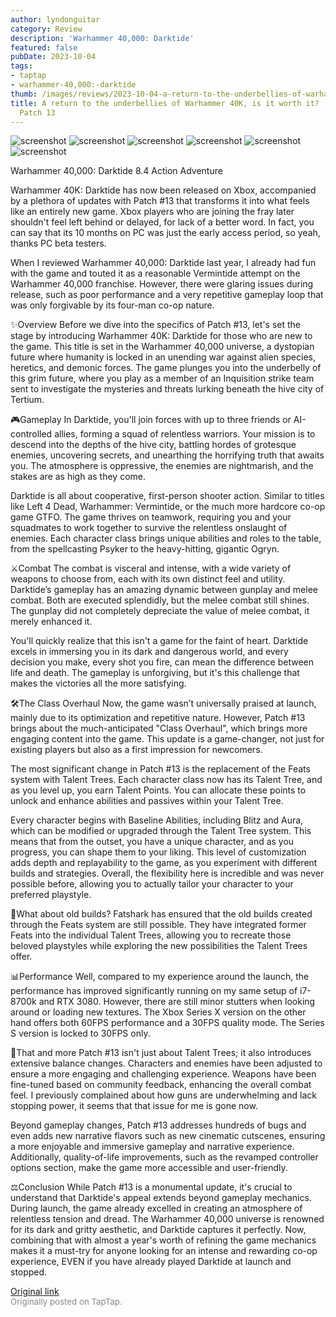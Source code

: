 ```yaml
---
author: lyndonguitar
category: Review
description: 'Warhammer 40,000: Darktide'
featured: false
pubDate: 2023-10-04
tags:
- taptap
- warhammer-40,000:-darktide
thumb: /images/reviews/2023-10-04-a-return-to-the-underbellies-of-warhammer-40k-is-it-worth-it--review---darktide-patch-13-0.avif
title: A return to the underbellies of Warhammer 40K, is it worth it? | Review - Darktide
  Patch 13
---
```


<div class="gallery">
  <img src="/images/reviews/2023-10-04-a-return-to-the-underbellies-of-warhammer-40k-is-it-worth-it--review---darktide-patch-13-0.avif" alt="screenshot" />
  <img src="/images/reviews/2023-10-04-a-return-to-the-underbellies-of-warhammer-40k-is-it-worth-it--review---darktide-patch-13-1.avif" alt="screenshot" />
  <img src="/images/reviews/2023-10-04-a-return-to-the-underbellies-of-warhammer-40k-is-it-worth-it--review---darktide-patch-13-2.avif" alt="screenshot" />
  <img src="/images/reviews/2023-10-04-a-return-to-the-underbellies-of-warhammer-40k-is-it-worth-it--review---darktide-patch-13-3.avif" alt="screenshot" />
  <img src="/images/reviews/2023-10-04-a-return-to-the-underbellies-of-warhammer-40k-is-it-worth-it--review---darktide-patch-13-4.avif" alt="screenshot" />
  <img src="/images/reviews/2023-10-04-a-return-to-the-underbellies-of-warhammer-40k-is-it-worth-it--review---darktide-patch-13-5.avif" alt="screenshot" />
</div>

Warhammer 40,000: Darktide
8.4
Action
Adventure

Warhammer 40K: Darktide has now been released on Xbox, accompanied by a plethora of updates with Patch #13 that transforms it into what feels like an entirely new game. Xbox players who are joining the fray later shouldn't feel left behind or delayed, for lack of a better word. In fact, you can say that its 10 months on PC was just the early access period, so yeah, thanks PC beta testers.

When I reviewed Warhammer 40,000: Darktide last year, I already had fun with the game and touted it as a reasonable Vermintide attempt on the Warhammer 40,000 franchise. However, there were glaring issues during release, such as poor performance and a very repetitive gameplay loop that was only forgivable by its four-man co-op nature.

✨Overview
Before we dive into the specifics of Patch #13, let's set the stage by introducing Warhammer 40K: Darktide for those who are new to the game. This title is set in the Warhammer 40,000 universe, a dystopian future where humanity is locked in an unending war against alien species, heretics, and demonic forces. The game plunges you into the underbelly of this grim future, where you play as a member of an Inquisition strike team sent to investigate the mysteries and threats lurking beneath the hive city of Tertium.

🎮Gameplay
In Darktide, you'll join forces with up to three friends or AI-controlled allies, forming a squad of relentless warriors. Your mission is to descend into the depths of the hive city, battling hordes of grotesque enemies, uncovering secrets, and unearthing the horrifying truth that awaits you. The atmosphere is oppressive, the enemies are nightmarish, and the stakes are as high as they come.

Darktide is all about cooperative, first-person shooter action. Similar to titles like Left 4 Dead, Warhammer: Vermintide, or the much more hardcore co-op game GTFO. The game thrives on teamwork, requiring you and your squadmates to work together to survive the relentless onslaught of enemies. Each character class brings unique abilities and roles to the table, from the spellcasting Psyker to the heavy-hitting, gigantic Ogryn.

⚔️Combat
The combat is visceral and intense, with a wide variety of weapons to choose from, each with its own distinct feel and utility.  Darktide’s gameplay has an amazing dynamic between gunplay and melee combat. Both are executed splendidly, but the melee combat still shines. The gunplay did not completely depreciate the value of melee combat, it merely enhanced it.

You'll quickly realize that this isn't a game for the faint of heart. Darktide excels in immersing you in its dark and dangerous world, and every decision you make, every shot you fire, can mean the difference between life and death. The gameplay is unforgiving, but it's this challenge that makes the victories all the more satisfying.

🛠️The Class Overhaul
Now, the game wasn’t universally praised at launch, mainly due to its optimization and repetitive nature. However, Patch #13 brings about the much-anticipated "Class Overhaul", which brings more engaging content into the game. This update is a game-changer, not just for existing players but also as a first impression for newcomers.

The most significant change in Patch #13 is the replacement of the Feats system with Talent Trees. Each character class now has its Talent Tree, and as you level up, you earn Talent Points. You can allocate these points to unlock and enhance abilities and passives within your Talent Tree.

Every character begins with Baseline Abilities, including Blitz and Aura, which can be modified or upgraded through the Talent Tree system. This means that from the outset, you have a unique character, and as you progress, you can shape them to your liking. This level of customization adds depth and replayability to the game, as you experiment with different builds and strategies. Overall, the flexibility here is incredible and was never possible before, allowing you to actually tailor your character to your preferred playstyle.

💾What about old builds?
Fatshark has ensured that the old builds created through the Feats system are still possible. They have integrated former Feats into the individual Talent Trees, allowing you to recreate those beloved playstyles while exploring the new possibilities the Talent Trees offer.

📊Performance
Well, compared to my experience around the launch, the performance has improved significantly running on my same setup of i7-8700k and RTX 3080. However, there are still minor stutters when looking around or loading new textures. The Xbox Series X version on the other hand offers both 60FPS performance and a 30FPS quality mode. The Series S version is locked to 30FPS only.

🚧That and more
Patch #13 isn't just about Talent Trees; it also introduces extensive balance changes. Characters and enemies have been adjusted to ensure a more engaging and challenging experience. Weapons have been fine-tuned based on community feedback, enhancing the overall combat feel. I previously complained about how guns are underwhelming and lack stopping power, it seems that that issue for me is gone now.

Beyond gameplay changes, Patch #13 addresses hundreds of bugs and even adds new narrative flavors such as new cinematic cutscenes, ensuring a more enjoyable and immersive gameplay and narrative experience. Additionally, quality-of-life improvements, such as the revamped controller options section, make the game more accessible and user-friendly.

⚖️Conclusion
While Patch #13 is a monumental update, it's crucial to understand that Darktide's appeal extends beyond gameplay mechanics. During launch, the game already excelled in creating an atmosphere of relentless tension and dread. The Warhammer 40,000 universe is renowned for its dark and gritty aesthetic, and Darktide captures it perfectly. Now, combining that with almost a year's worth of refining the game mechanics makes it a must-try for anyone looking for an intense and rewarding co-op experience, EVEN if you have already played Darktide at launch and stopped.

[Original link](https://www.taptap.io/post/6390263)<br><span style="font-size: 0.95em; color: #888;">Originally posted on TapTap.</span>